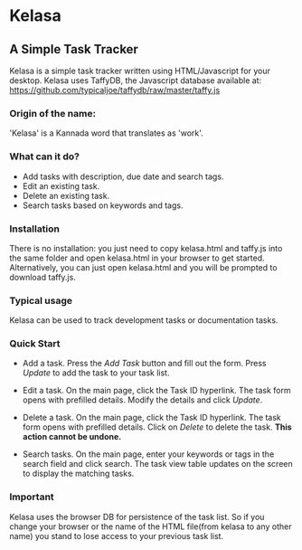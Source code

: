 # Kelasa
## A Simple Task Tracker

Kelasa is a simple task tracker written using HTML/Javascript for your desktop.
Kelasa uses TaffyDB, the Javascript database available at:  
https://github.com/typicaljoe/taffydb/raw/master/taffy.js

### Origin of the name:
'Kelasa' is a Kannada word that translates as 'work'. 

### What can it do?

- Add tasks with description, due date and search tags.
- Edit an existing task.
- Delete an existing task.
- Search tasks based on keywords and tags.

### Installation

There is no installation: you just need to copy kelasa.html and taffy.js into the same folder and open kelasa.html in your browser to get started.  Alternatively, you can just open kelasa.html and you will be prompted to download taffy.js.

### Typical usage

Kelasa can be used to track development tasks or documentation tasks.

### Quick Start

- Add a task. Press the *Add Task* button and fill out the form. Press *Update* to add the task to your task list.

- Edit a task. On the main page, click the Task ID hyperlink. The task form opens with prefilled details. Modify the details and click *Update*.

- Delete a task. On the main page, click the Task ID hyperlink. The task form opens with prefilled details. Click on *Delete* to delete the task. **This action cannot be undone.**

- Search tasks. On the main page, enter your keywords or tags in the search field and click search. The task view table updates on the screen to display the matching tasks. 

### Important

Kelasa uses the browser DB for persistence of the task list. So if you change your browser or the name of the HTML file(from kelasa to any other name) you stand to lose access to your previous task list. 


